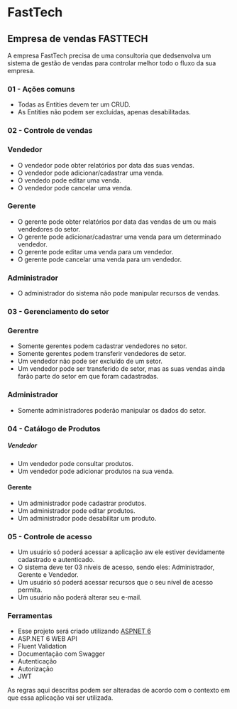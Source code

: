 # FastTech


## Empresa de vendas FASTTECH
A empresa FastTech precisa de uma consultoria que dedsenvolva um sistema de gestão de vendas para controlar melhor todo o fluxo da sua empresa.

### 01 - Ações comuns

- Todas as Entities devem ter um CRUD.
- As Entities não podem ser excluídas, apenas desabilitadas.

### 02 - Controle de vendas

### Vendedor

- O vendedor pode obter relatórios por data das suas vendas.
- O vendedor pode adicionar/cadastrar uma venda.
- O vendedo pode editar uma venda.
- O vendedor pode cancelar uma venda.

### Gerente

- O gerente pode obter relatórios por data das vendas de um ou mais vendedores do setor.
- O gerente pode adicionar/cadastrar uma venda para um determinado vendedor.
- O gerente pode editar uma venda para um vendedor.
- O gerente pode cancelar uma venda para um vendedor.

### Administrador

- O administrador do sistema não pode manipular recursos de vendas.

### 03 - Gerenciamento do setor

### Gerentre

- Somente gerentes podem cadastrar vendedores no setor.
- Somente gerentes podem transferir vendedores de setor.
- Um vendedor não pode ser excluído de um setor.
- Um vendedor pode ser transferido de setor, mas as suas vendas ainda farão parte do setor em que foram cadastradas.

### Administrador

- Somente administradores poderão manipular os dados do setor.

### 04 - Catálogo de Produtos

##### Vendedor

- Um vendedor pode consultar produtos.
- Um vendedor pode adicionar produtos na sua venda.

#### Gerente

- Um administrador pode cadastrar produtos.
- Um administrador pode editar produtos.
- Um administrador pode desabilitar um produto.

### 05 - Controle de acesso

- Um usuário só poderá acessar a aplicação aw ele estiver devidamente cadastrado e autenticado.
- O sistema deve ter 03 níveis de acesso, sendo eles: Administrador, Gerente e Vendedor.
- Um usuário só poderá acessar recursos que o seu nível de acesso permita.
- Um usuário não poderá alterar seu e-mail.

### Ferramentas

- Esse projeto será criado utilizando [ASPNET 6](https://docs.microsoft.com/en-us/aspnet/core/introduction-to-aspnet-core?view=aspnetcore-6.0)
- ASP.NET 6 WEB API
- Fluent Validation
- Documentação com Swagger
- Autenticação
- Autorização
- JWT

As regras aqui descritas podem ser alteradas de acordo com o contexto em que essa aplicação vai ser utilizada.
